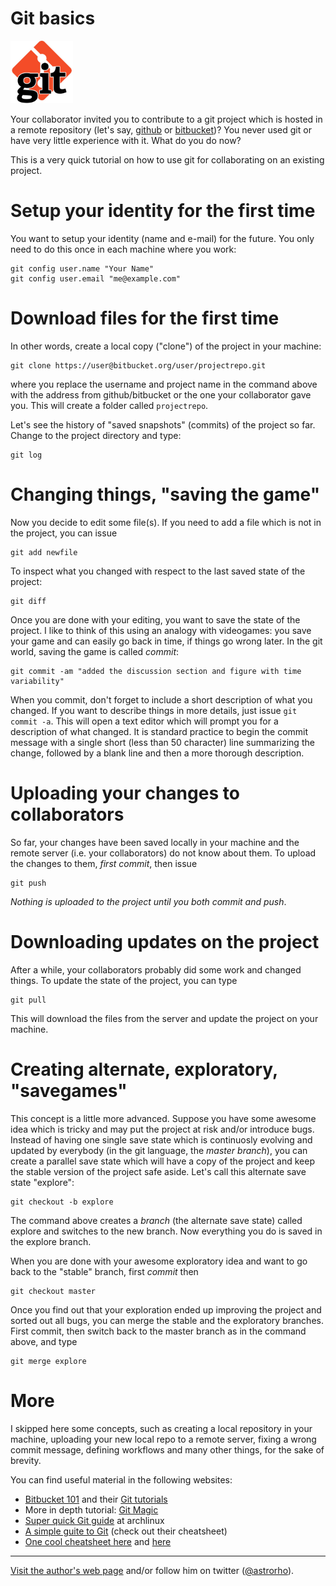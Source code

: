 Git basics
===============

<!---
![](./gitlogo.jpg =100x)
-->

<img src="gitlogo.jpg" width="100px" />

Your collaborator invited you to contribute to a git project which is hosted in a remote repository (let's say, [github](https://github.com) or [bitbucket](https://bitbucket.org))? You never used git or have very little experience with it. What do you do now?

This is a very quick tutorial on how to use git for collaborating on an existing project. 

# Setup your identity for the first time

You want to setup your identity (name and e-mail) for the future. You only need to do this once in each machine where you work:

```
git config user.name "Your Name"
git config user.email "me@example.com"
```

# Download files for the first time

In other words, create a local copy ("clone") of the project in your machine:

    git clone https://user@bitbucket.org/user/projectrepo.git
 
where you replace the username and project name in the command above with the address from github/bitbucket or the one your collaborator gave you. This will create a folder called `projectrepo`.

Let's see the history of "saved snapshots" (commits) of the project so far. Change to the project directory and type:

    git log


# Changing things, "saving the game"

Now you decide to edit some file(s). If you need to add a file which is not in the project, you can issue

```
git add newfile
```

To inspect what you changed with respect to the last saved state of the project:

```
git diff
```

Once you are done with your editing, you want to save the state  of the project. I like to think of this using an analogy with videogames: you save your game and can easily go back in time, if things go wrong later. In the git world, saving the game is called *commit*:


```
git commit -am "added the discussion section and figure with time variability"
```

When you commit, don't forget to include a short description of what you changed. If you want to describe things in more details, just issue `git commit -a`. This will open a text editor which will prompt you for a description of what changed. It is standard practice to begin the commit message with a single short (less than 50 character) line summarizing the change, followed by a blank line and then a more thorough description. 

# Uploading your changes to collaborators

So far, your changes have been saved locally in your machine and the remote server (i.e. your collaborators) do not know about them. To upload the changes to them, *first commit*, then issue

```
git push
```

*Nothing is uploaded to the project until you both commit and push*. 

# Downloading updates on the project

After a while, your collaborators probably did some work and changed things. To update the state of the project, you can type

```
git pull
```

This will download the files from the server and update the project on your machine.


# Creating alternate, exploratory, "savegames"

This concept is a little more advanced. Suppose you have some awesome idea which is tricky and may put the project at risk and/or introduce bugs. Instead of having one single save state which is continuosly evolving and updated by everybody (in the git language, the *master branch*), you can create a parallel save state which will have a copy of the project and keep the stable version of the project safe aside. Let's call this alternate save state "explore":

```
git checkout -b explore
```

The command above creates a *branch* (the alternate save state) called explore and switches to the new branch. Now everything you do is saved in the explore branch. 

When you are done with your awesome exploratory idea and want to go back to the "stable" branch, first *commit* then

```
git checkout master
```

Once you find out that your exploration ended up improving the project and sorted out all bugs, you can merge the stable and the exploratory branches. First commit, then switch back to the master branch as in the command above, and type

```
git merge explore
```

<!---
If you decide to upload the new exploratory branch to the remote server, you can do a push command
-->

# More

I skipped here some concepts, such as creating a local repository in your machine, uploading your new local repo to a remote server, fixing a wrong commit message, defining workflows and many other things, for the sake of brevity.

You can find useful material in the following websites:

* [Bitbucket 101](https://confluence.atlassian.com/display/BITBUCKET/Bitbucket+101) and their [Git tutorials](https://www.atlassian.com/git)
* More in depth tutorial: [Git Magic](http://www-cs-students.stanford.edu/~blynn/gitmagic/)
* [Super quick Git guide](https://wiki.archlinux.org/index.php/Super_Quick_Git_Guide) at archlinux
* [A simple guite to Git](http://rogerdudler.github.io/git-guide/) (check out their cheatsheet)
* [One cool cheatsheet here](https://github.com/AlexZeitler/gitcheatsheet/blob/master/gitcheatsheet.pdf) and [here](http://www.git-tower.com/blog/git-cheat-sheet/)

- - - 

[Visit the author's web page](https://rodrigonemmen.com) and/or follow him on twitter ([@astrorho](https://twitter.com/nemmen)).